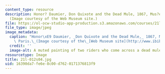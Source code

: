 ```yaml
---
content_type: resource
description: Honor? Daumier, Don Quixote and the Dead Mule, 1867, Mus?e d'Orsay, Paris.
  (Image courtesy of the Web Museum site.)
file: https://ol-ocw-studio-app-production.s3.amazonaws.com/courses/21l-012-forms-of-western-narrative-spring-2004/16390da7fe6e8c00d7620171376813f9_21l-012s04.jpg
file_type: image/jpeg
image_metadata:
  caption: "Honor\xE9 Daumier, _Don Quixote and the Dead Mule,_ 1867, Mus\xE9e d'Orsay,\
    \ Paris.\_(Image courtesy of the\_[Web Museum site](http://www.ibiblio.org/wm/).)"
  credit: ''
  image-alt: A muted painting of two riders who come across a dead mule.
resourcetype: Image
title: 21l-012s04.jpg
uid: 16390da7-fe6e-8c00-d762-0171376813f9
---
```

